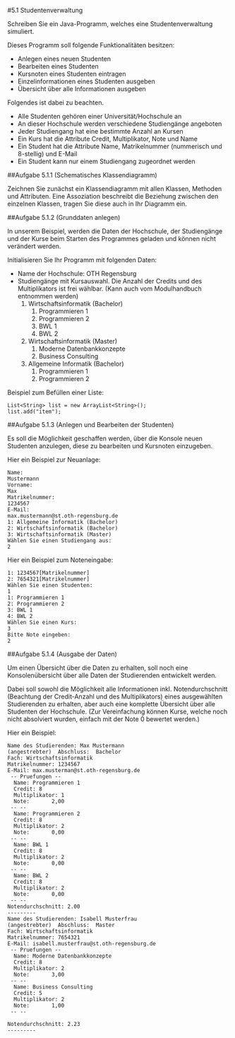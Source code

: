 #5.1 Studentenverwaltung

Schreiben Sie ein Java-Programm, welches eine Studentenverwaltung simuliert.

Dieses Programm soll folgende Funktionalitäten besitzen:

* Anlegen eines neuen Studenten
* Bearbeiten eines Studenten
* Kursnoten eines Studenten eintragen
* Einzelinformationen eines Studenten ausgeben
* Übersicht über alle Informationen ausgeben

Folgendes ist dabei zu beachten.

* Alle Studenten gehören einer Universität/Hochschule an
* An dieser Hochschule werden verschiedene Studiengänge angeboten
* Jeder Studiengang hat eine bestimmte Anzahl an Kursen
* Ein Kurs hat die Attribute Credit, Multiplikator, Note und Name
* Ein Student hat die Attribute Name, Matrikelnummer (nummerisch und 8-stellig) und E-Mail
* Ein Student kann nur einem Studiengang zugeordnet werden

##Aufgabe 5.1.1 (Schematisches Klassendiagramm)

Zeichnen Sie zunächst ein Klassendiagramm mit allen Klassen, Methoden und Attributen. Eine Assoziation beschreibt die Beziehung zwischen den einzelnen Klassen, tragen Sie diese auch in Ihr Diagramm ein.

##Aufgabe 5.1.2 (Grunddaten anlegen)

In unserem Beispiel, werden die Daten der Hochschule, der Studiengänge und der Kurse beim Starten des Programmes geladen und können nicht verändert werden.

Initialisieren Sie Ihr Programm mit folgenden Daten:

* Name der Hochschule: OTH Regensburg
* Studiengänge mit Kursauswahl. Die Anzahl der Credits und des Multiplikators ist frei wählbar. (Kann auch vom Modulhandbuch entnommen werden)
    1. Wirtschaftsinformatik (Bachelor)
        1. Programmieren 1
        2. Programmieren 2
        3. BWL 1
        4. BWL 2
    2. Wirtschaftsinformatik (Master)
        1. Moderne Datenbankkonzepte
        2. Business Consulting
    3. Allgemeine Informatik (Bachelor)
        1. Programmieren 1
        2. Programmieren 2

Beispiel zum Befüllen einer Liste:

    List<String> list = new ArrayList<String>();
    list.add("item");

##Aufgabe 5.1.3 (Anlegen und Bearbeiten der Studenten)

Es soll die Möglichkeit geschaffen werden, über die Konsole neuen Studenten anzulegen, diese zu bearbeiten und Kursnoten einzugeben.

Hier ein Beispiel zur Neuanlage:

    Name:
    Mustermann
    Vorname:
    Max
    Matrikelnummer:
    1234567
    E-Mail:
    max.mustermann@st.oth-regensburg.de
    1: Allgemeine Informatik (Bachelor)
    2: Wirtschaftsinformatik (Bachelor)
    3: Wirtschaftsinformatik (Master)
    Wählen Sie einen Studiengang aus:
    2

Hier ein Beispiel zum Noteneingabe:

    1: 1234567[Matrikelnummer]
    2: 7654321[Matrikelnummer]
    Wählen Sie einen Studenten:
    1
    1: Programmieren 1
    2: Programmieren 2
    3: BWL 1
    4: BWL 2
    Wählen Sie einen Kurs:
    3
    Bitte Note eingeben:
    2

##Aufgabe 5.1.4 (Ausgabe der Daten)

Um einen Übersicht über die Daten zu erhalten, soll noch eine Konsolenübersicht über alle Daten der Studierenden entwickelt werden.

Dabei soll sowohl die Möglichkeit alle Informationen inkl. Notendurchschnitt (Beachtung der Credit-Anzahl und des Multiplikators) eines ausgewählten Studierenden zu erhalten, aber auch eine komplette Übersicht über alle Studenten der Hochschule. (Zur Vereinfachung können Kurse, welche noch nicht absolviert wurden, einfach mit der Note 0 bewertet werden.)

Hier ein Beispiel:

    Name des Studierenden: Max Mustermann
    (angestrebter)  Abschluss:  Bachelor
    Fach: Wirtschaftsinformatik
    Matrikelnummer: 1234567
    E-Mail: max.musterman@st.oth-regensburg.de
     -- Pruefungen --
      Name: Programmieren 1
      Credit: 8
      Multiplikator: 1
      Note:       2,00
     -- --
      Name: Programmieren 2
      Credit: 8
      Multiplikator: 2
      Note:       0,00
     -- --
      Name: BWL 1
      Credit: 8
      Multiplikator: 2
      Note:       0,00
     -- --
      Name: BWL 2
      Credit: 8
      Multiplikator: 2
      Note:       0,00
     -- --
    Notendurchschnitt: 2.00
    ---------
    Name des Studierenden: Isabell Musterfrau
    (angestrebter)  Abschluss:  Master
    Fach: Wirtschaftsinformatik
    Matrikelnummer: 7654321
    E-Mail: isabell.musterfrau@st.oth-regensburg.de
     -- Pruefungen --
      Name: Moderne Datenbankkonzepte
      Credit: 8
      Multiplikator: 2
      Note:       3,00
     -- --
      Name: Business Consulting
      Credit: 5
      Multiplikator: 2
      Note:       1,00
     -- --

    Notendurchschnitt: 2.23
    ---------